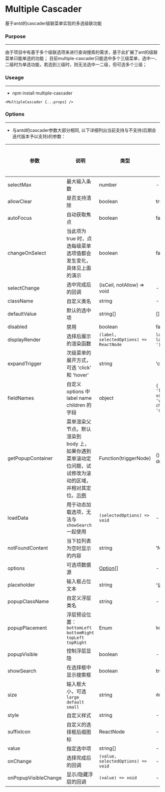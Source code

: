 Multiple Cascader
======
基于antd的cascader级联菜单实现的多选级联功能
### Purpose
***
由于项目中有基于多个级联选项来进行查询搜索的需求，基于此扩展了ant的级联菜单只能单选的功能；
目前multiple-cascader只能选中多个三级菜单，选中一、二级时为单选功能，若选到三级时，则无法选中一二级，但可选多个三级；
### Useage
***
* npm install multiple-cascader
```
<MultipleCascader {...props} />
```
### Options
***
* 与antd的cascader参数大部分相同, 以下详细列出当前支持与不支持(后期会迭代版本予以支持)的参数：

| 参数 | 说明 | 类型 | 默认值 | 是否支持 |
| --- | --- | --- | --- | --- |
| selectMax | 最大输入条数 | number | - | 新增 |
| allowClear | 是否支持清除 | boolean | true | Y |
| autoFocus | 自动获取焦点 | boolean | false | N |
| changeOnSelect | 当此项为 true 时，点选每级菜单选项值都会发生变化，具体见上面的演示 | boolean | false | Y |
| selectChange | 选中完成后的回调 | (isCeil, notAllow) => void | - | 新增 |
| className | 自定义类名 | string | - | Y |
| defaultValue | 默认的选中项 | string\[] | \[] | N |
| disabled | 禁用 | boolean | false | Y |
| displayRender | 选择后展示的渲染函数 | `(label, selectedOptions) => ReactNode` | `label => label.join(' / ')` | N |
| expandTrigger | 次级菜单的展开方式，可选 'click' 和 'hover' | string | 'click' | Y |
| fieldNames | 自定义 options 中 label name children 的字段 | object | `{ label: 'label', value: 'value', children: 'children' }` | N |
| getPopupContainer | 菜单渲染父节点。默认渲染到 body 上，如果你遇到菜单滚动定位问题，试试修改为滚动的区域，并相对其定位。[示例](https://codepen.io/afc163/pen/zEjNOy?editors=0010) | Function(triggerNode) | () => document.body | Y |
| loadData | 用于动态加载选项，无法与 `showSearch` 一起使用 | `(selectedOptions) => void` | - | N |
| notFoundContent | 当下拉列表为空时显示的内容 | string | 'Not Found' | Y |
| options | 可选项数据源 | [Option](#Option)[] | - | Y |
| placeholder | 输入框占位文本 | string | '请选择' | Y |
| popupClassName | 自定义浮层类名 | string | - | Y |
| popupPlacement | 浮层预设位置：`bottomLeft` `bottomRight` `topLeft` `topRight` | Enum | `bottomLeft` | Y |
| popupVisible | 控制浮层显隐 | boolean | - | Y |
| showSearch | 在选择框中显示搜索框 | boolean | true | N |
| size | 输入框大小，可选 `large` `default` `small` | string | `default` | N |
| style | 自定义样式 | string | - | N |
| suffixIcon | 自定义的选择框后缀图标 | ReactNode | - | N |
| value | 指定选中项 | string\[] | - | N |
| onChange | 选择完成后的回调 | `(value, selectedOptions) => void` | - | Y |
| onPopupVisibleChange | 显示/隐藏浮层的回调 | `(value) => void` | - | N |
